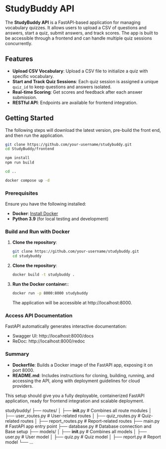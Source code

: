 # StudyBuddy API

The **StudyBuddy API** is a FastAPI-based application for managing vocabulary quizzes. It allows users to upload a CSV of questions and answers, start a quiz, submit answers, and track scores. The app is built to be accessible through a frontend and can handle multiple quiz sessions concurrently.

## Features

- **Upload CSV Vocabulary**: Upload a CSV file to initialize a quiz with specific vocabulary.
- **Start and Track Quiz Sessions**: Each quiz session is assigned a unique `quiz_id` to keep questions and answers isolated.
- **Real-time Scoring**: Get scores and feedback after each answer submission.
- **RESTful API**: Endpoints are available for frontend integration.

## Getting Started

The following steps will download the latest version, pre-build the front end, and then run the application.

   ```bash
   git clone https://github.com/your-username/studybuddy.git
   cd StudyBuddy/frontend

   npm install
   npm run build

   cd ..

   docker compose up -d

   ```

### Prerequisites

Ensure you have the following installed:

- **Docker**: [Install Docker](https://docs.docker.com/get-docker/)
- **Python 3.9** (for local testing and development)

### Build and Run with Docker

1. **Clone the repository**:

   ```bash
   git clone https://github.com/your-username/studybuddy.git
   cd studybuddy
   ```
1. **Clone the repository**:
   ```bash
   docker build -t studybuddy .
   ```
1. **Run the Docker container:**:
   ```bash
   docker run -p 8000:8000 studybuddy
   ```
   The application will be accessible at http://localhost:8000.

### Access API Documentation
FastAPI automatically generates interactive documentation:

- Swagger UI: http://localhost:8000/docs
- ReDoc: http://localhost:8000/redoc

### Summary

- **Dockerfile**: Builds a Docker image of the FastAPI app, exposing it on port 8000.
- **README.md**: Includes instructions for cloning, building, running, and accessing the API, along with deployment guidelines for cloud providers.
  
This setup should give you a fully deployable, containerized FastAPI application, ready for frontend integration and scalable deployment.


studybuddy/
├── routes/
│   ├── __init__.py          # Combines all route modules
│   ├── user_routes.py       # User-related routes
│   ├── quiz_routes.py       # Quiz-related routes
│   ├── report_routes.py     # Report-related routes
├── main.py                  # FastAPI app entry point
├── database.py              # Database connection and Base setup
├── models/
│   ├── __init__.py          # Combines all models
│   ├── user.py              # User model
│   ├── quiz.py              # Quiz model
│   ├── report.py            # Report model
└── ...

